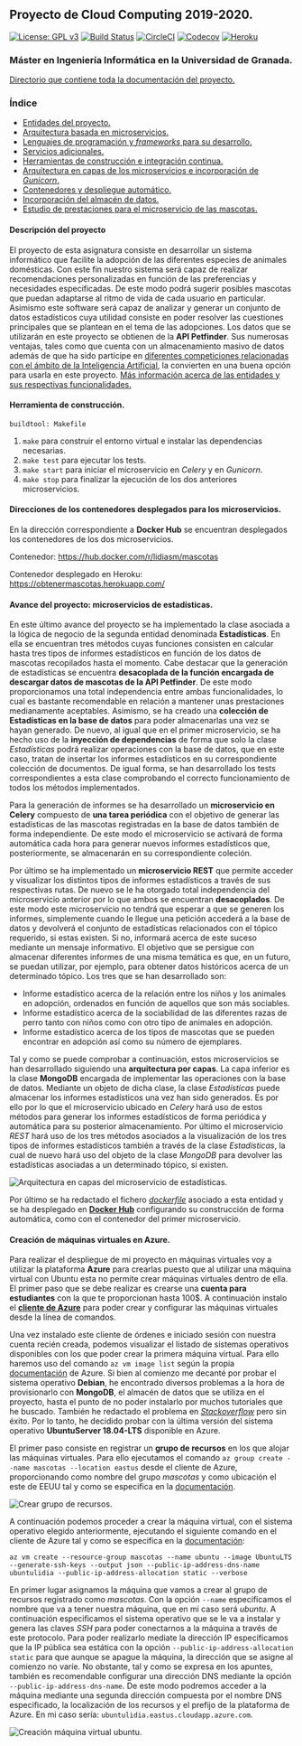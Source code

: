 ## Proyecto de Cloud Computing 2019-2020.

[![License: GPL v3](https://img.shields.io/badge/License-GPLv3-blue.svg)](https://www.gnu.org/licenses/gpl-3.0)
[![Build Status](https://travis-ci.org/lidiasm/ProyectoCC.svg?branch=master)](https://travis-ci.org/lidiasm/ProyectoCC)
[![CircleCI](https://circleci.com/gh/lidiasm/ProyectoCC/tree/master.svg?style=svg)](https://circleci.com/gh/lidiasm/ProyectoCC/tree/master)
[![Codecov](https://codecov.io/gh/lidiasm/ProyectoCC/branch/master/graphs/badge.svg)](https://codecov.io/gh/lidiasm/ProyectoCC)
[![Heroku](https://www.herokucdn.com/deploy/button.svg)](https://obtenermascotas.herokuapp.com/)

### Máster en Ingeniería Informática en la Universidad de Granada.

[Directorio que contiene toda la documentación del proyecto.](https://github.com/lidiasm/ProyectoCC/tree/master/docs)

### Índice

* [Entidades del proyecto.](https://github.com/lidiasm/ProyectoCC/blob/master/docs/entidades.md)
* [Arquitectura basada en microservicios.](https://github.com/lidiasm/ProyectoCC/blob/master/docs/ampliacion_microservicios.md)
* [Lenguajes de programación y *frameworks* para su desarrollo.](https://github.com/lidiasm/ProyectoCC/blob/master/docs/lenguajes_y_herramientas.md)
* [Servicios adicionales.](https://github.com/lidiasm/ProyectoCC/blob/master/docs/servicios.md)
* [Herramientas de construcción e integración continua.](https://github.com/lidiasm/ProyectoCC/blob/master/docs/herramientas_construccion_e_integracion.md)
* [Arquitectura en capas de los microservicios e incorporación de *Gunicorn*.](https://github.com/lidiasm/ProyectoCC/blob/master/docs/arquitecturas_microservicios.md)
* [Contenedores y despliegue automático.](https://github.com/lidiasm/ProyectoCC/blob/master/docs/contenedores_y_despliegue.md)
* [Incorporación del almacén de datos.](https://github.com/lidiasm/ProyectoCC/blob/master/docs/incorporacion_bd.md)
* [Estudio de prestaciones para el microservicio de las mascotas.](https://github.com/lidiasm/ProyectoCC/blob/master/docs/estudio_prestaciones.md)

#### Descripción del proyecto

El proyecto de esta asignatura consiste en desarrollar un sistema informático que facilite la adopción de las diferentes especies de animales domésticas. Con este fin nuestro sistema será capaz de realizar recomendaciones personalizadas en función de las preferencias y necesidades especificadas. De este modo podrá sugerir posibles mascotas que puedan adaptarse al ritmo de vida de cada usuario en particular. Asimismo este software será capaz de analizar y generar un conjunto de datos estadísticos cuya utilidad consiste en poder resolver las cuestiones principales que se plantean en el tema de las adopciones.
Los datos que se utilizarán en este proyecto se obtienen de la **API Petfinder**. Sus numerosas ventajas, tales como que cuenta con un almacenamiento masivo de datos además de que ha sido partícipe en [diferentes competiciones relacionadas con el ámbito de la Inteligencia Artificial](https://www.linkedin.com/pulse/kaggle-competition-multi-class-classification-image-alexandra), la convierten en una buena opción para usarla en este proyecto.
[Más información acerca de las entidades y sus respectivas funcionalidades.](https://github.com/lidiasm/ProyectoCC/blob/master/docs/entidades.md)

#### Herramienta de construcción.

    buildtool: Makefile

1. `make` para construir el entorno virtual e instalar las dependencias necesarias.
2. `make test` para ejecutar los tests.
3. `make start` para iniciar el microservicio en *Celery* y en *Gunicorn*.
4. `make stop` para finalizar la ejecución de los dos anteriores microservicios.

#### Direcciones de los contenedores desplegados para los microservicios.

En la dirección correspondiente a **Docker Hub** se encuentran desplegados los contenedores de los dos microservicios.

Contenedor: https://hub.docker.com/r/lidiasm/mascotas

Contenedor desplegado en Heroku: https://obtenermascotas.herokuapp.com/

#### Avance del proyecto: microservicios de estadísticas.

En este último avance del proyecto se ha implementado la clase asociada a la lógica de negocio de la segunda entidad denominada **Estadísticas**. En ella se encuentran tres métodos cuyas funciones consisten en calcular hasta tres tipos de informes estadísticos en función de los datos de mascotas recopilados hasta el momento. Cabe destacar que la generación de estadísticas se encuentra **desacoplada de la función encargada de descargar datos de mascotas de la API Petfinder**. De este modo proporcionamos una total independencia entre ambas funcionalidades, lo cual es bastante recomendable en relación a mantener unas prestaciones medianamente aceptables. Asimismo, se ha creado una **colección de Estadísticas en la base de datos** para poder almacenarlas una vez se hayan generado. De nuevo, al igual que en el primer microservicio, se ha hecho uso de la **inyección de dependencias** de forma que solo la clase *Estadísticas* podrá realizar operaciones con la base de datos, que en este caso, tratan de insertar los informes estadísticos en su correspondiente colección de documentos.
De igual forma, se han desarrollado los tests correspondientes a esta clase comprobando el correcto funcionamiento de todos los métodos implementados.

Para la generación de informes se ha desarrollado un **microservicio en Celery** compuesto de **una tarea periódica** con el objetivo de generar las estadísticas de las mascotas registradas en la base de datos también de forma independiente. De este modo el microservicio se activará de forma automática cada hora para generar nuevos informes estadísticos que, posteriormente, se almacenarán en su correspondiente coleción.

Por último se ha implementado un **microservicio REST** que permite acceder y visualizar los distintos tipos de informes estadísticos a través de sus respectivas rutas. De nuevo se le ha otorgado total independencia del microservicio anterior por lo que ambos se encuentran **desacoplados**. De este modo este microservicio no tendrá que esperar a que se generen los informes, simplemente cuando le llegue una petición accederá a la base de datos y devolverá el conjunto de estadísticas relacionados con el tópico requerido, si estas existen. Si no, informará acerca de este suceso mediante un mensaje informativo.
El objetivo que se persigue con almacenar diferentes informes de una misma temática es que, en un futuro, se puedan utilizar, por ejemplo, para obtener datos históricos acerca de un determinado tópico. Los tres que se han desarrollado son:

* Informe estadístico acerca de la relación entre los niños y los animales en adopción, ordenados en función de aquellos que son más sociables.
* Informe estadístico acerca de la sociabilidad de las diferentes razas de perro tanto con niños como con otro tipo de animales en adopción.
* Informe estadístico acerca de los tipos de mascotas que se pueden encontrar en adopción así como su número de ejemplares.

Tal y como se puede comprobar a continuación, estos microservicios se han desarrollado siguiendo una **arquitectura por capas**. La capa inferior es la clase **MongoDB** encargada de implementar las operaciones con la base de datos. Mediante un objeto de dicha clase, la clase *Estadísticas* puede almacenar los informes estadísticos una vez han sido generados. Es por ello por lo que el microservicio ubicado en *Celery* hará uso de estos métodos para generar los informes estadísticos de forma periódica y automática para su posterior almacenamiento. Por último el microservicio *REST* hará uso de los tres métodos asociados a la visualización de los tres tipos de informes estadísticos también a través de la clase *Estadísticas*, la cual de nuevo hará uso del objeto de la clase *MongoDB* para devolver las estadísticas asociadas a un determinado tópico, si existen.

![Arquitectura en capas del microservicio de estadísticas.](https://github.com/lidiasm/ProyectoCC/blob/master/docs/imgs/Microservicio%20Estad%C3%ADsticas.png)

Por último se ha redactado el fichero [*dockerfile*](https://github.com/lidiasm/ProyectoCC/blob/master/Dockerfile_Estadisticas) asociado a esta entidad y se ha desplegado en [**Docker Hub**](https://hub.docker.com/r/lidiasm/mascotas) configurando su construcción de forma automática, como con el contenedor del primer microservicio.

#### Creación de máquinas virtuales en Azure.

Para realizar el despliegue de mi proyecto en máquinas virtuales voy a utilizar la plataforma **Azure** para crearlas puesto que al utilizar una máquina virtual con Ubuntu esta no permite crear máquinas virtuales dentro de ella. El primer paso que se debe realizar es crearse una **cuenta para estudiantes** con la que te proporcionan hasta 100$. A continuación instalo el [**cliente de Azure**](https://docs.microsoft.com/es-es/cli/azure/install-azure-cli-apt?view=azure-cli-latest) para poder crear y configurar las máquinas virtuales desde la línea de comandos.

Una vez instalado este cliente de órdenes e iniciado sesión con nuestra cuenta recién creada, podemos visualizar el listado de sistemas operativos disponibles con los que poder crear la primera máquina virtual. Para ello haremos uso del comando `az vm image list` según la propia [documentación](https://docs.microsoft.com/es-es/cli/azure/azure-cli-vm-tutorial?tutorial-step=3&view=azure-cli-latest) de Azure. Si bien al comienzo me decanté por probar el sistema operativo **Debian**, he encontrado diversos problemas a la hora de provisionarlo con **MongoDB**, el almacén de datos que se utiliza en el proyecto, hasta el punto de no poder instalarlo por muchos tutoriales que he buscado. También he redactado el problema en [*Stackoverflow*](https://stackoverflow.com/questions/59830351/cant-install-mongodb-with-ansible-on-debian-10) pero sin éxito.
Por lo tanto, he decidido probar con la última versión del sistema operativo **UbuntuServer 18.04-LTS** disponible en Azure.

El primer paso consiste en registrar un **grupo de recursos** en los que alojar las máquinas virtuales. Para ello ejecutamos el comando `az group create --name mascotas --location eastus` desde el cliente de Azure, proporcionando como nombre del grupo *mascotas* y como ubicación el este de EEUU tal y como se especifica en la [documentación](https://docs.microsoft.com/es-es/azure/virtual-network/quick-create-cli?toc=%2Fazure%2Fvirtual-machines%2Flinux%2Ftoc.json).

![Crear grupo de recursos.](https://github.com/lidiasm/ProyectoCC/blob/master/docs/imgs/Grupo%20de%20recursos.png)

A continuación podemos proceder a crear la máquina virtual, con el sistema operativo elegido anteriormente, ejecutando el siguiente comando en el cliente de Azure tal y como se especifica en la [documentación](https://docs.microsoft.com/es-es/cli/azure/azure-cli-vm-tutorial?tutorial-step=4&view=azure-cli-latest):

`az vm create --resource-group mascotas --name ubuntu --image UbuntuLTS --generate-ssh-keys --output json --public-ip-address-dns-name ubuntulidia --public-ip-address-allocation static --verbose`

En primer lugar asignamos la máquina que vamos a crear al grupo de recursos registrado como *mascotas*. Con la opción `--name` especificamos el nombre que va a tener nuestra máquina, que en mi caso será *ubuntu*. A continuación especificamos el sistema operativo que se le va a instalar y genera las claves *SSH* para poder conectarnos a la máquina a través de este protocolo. Para poder realizarlo mediate la dirección IP especificamos que la IP pública sea estática con la opción `--public-ip-address-allocation static` para que aunque se apague la máquina, la dirección que se asigne al comienzo no varíe. No obstante, tal y como se expresa en los apuntes, también es recomendable configurar una dirección DNS mediante la opción `--public-ip-address-dns-name`. De este modo podremos acceder a la máquina mediante una segunda dirección compuesta por el nombre DNS especificado, la localización de los recursos y el prefijo de la plataforma de Azure. En mi caso sería: `ubuntulidia.eastus.cloudapp.azure.com`.

![Creación máquina virtual ubuntu.](https://github.com/lidiasm/ProyectoCC/blob/master/docs/imgs/VM%20Ubuntu%20Azure.png)